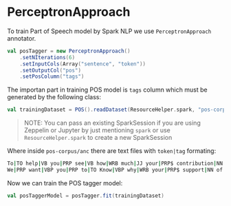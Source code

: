 # PerceptronApproach

To train Part of Speech model by Spark NLP we use `PerceptronApproach` annotator.

```scala
val posTagger = new PerceptronApproach()
    .setNIterations(6)
    .setInputCols(Array("sentence", "token"))
    .setOutputCol("pos")
    .setPosColumn("tags")
```

The importan part in training POS model is `tags` column which must be generated by the following class:

```scala
val trainingDataset = POS().readDataset(ResourceHelper.spark, "pos-corpus/anc", "|", "tags")
```

> NOTE: You can pass an existing SparkSession if you are using Zeppelin or Jupyter by just mentioning `spark` or use `ResourceHelper.spark` to create a new SparkSession

Where inside `pos-corpus/anc` there are text files with `token|tag` formating:

```bash
To|TO help|VB you|PRP see|VB how|WRB much|JJ your|PRP$ contribution|NN means|VBZ ,|, I|PRP 'm|VBP sharing|VBG with|IN you|PRP The|DT words|NNS of|IN people|NNS who|WP have|VBP lived|VBN Goodwill|NNP 's|POS mission|NN .|. 
We|PRP want|VBP you|PRP to|TO Know|VBP why|WRB your|PRP$ support|NN of|IN Goodwill|NNP is|VBZ so|RB important|JJ .|.
```

Now we can train the POS tagger model:

```scala
val posTaggerModel = posTagger.fit(trainingDataset)
```
